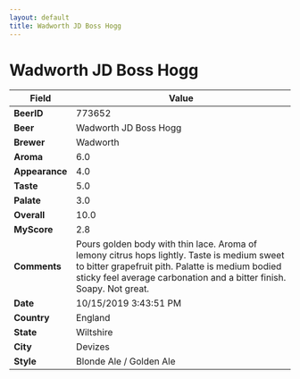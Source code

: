 ```yaml
---
layout: default
title: Wadworth JD Boss Hogg
---
```


# Wadworth JD Boss Hogg

| Field         | Value     |
|---------------|-----------|
| **BeerID** | 773652 |
| **Beer** | Wadworth JD Boss Hogg |
| **Brewer** | Wadworth |
| **Aroma** | 6.0 |
| **Appearance** | 4.0 |
| **Taste** | 5.0 |
| **Palate** | 3.0 |
| **Overall** | 10.0 |
| **MyScore** | 2.8 |
| **Comments** | Pours golden body with thin lace. Aroma of lemony citrus hops lightly. Taste is medium sweet to bitter grapefruit pith. Palatte is medium bodied sticky feel average carbonation and a bitter finish. Soapy. Not great. |
| **Date** | 10/15/2019 3:43:51 PM |
| **Country** | England |
| **State** | Wiltshire |
| **City** | Devizes |
| **Style** | Blonde Ale / Golden Ale |
